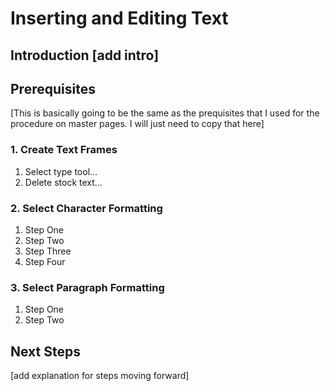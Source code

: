 # Inserting and Editing Text

## Introduction [add intro]

## Prerequisites
[This is basically going to be the same as the prequisites that I used for the procedure on master pages. I will just need to copy that here]

### 1. Create Text Frames
1. Select type tool...
2. Delete stock text...

### 2. Select Character Formatting

1. Step One
2. Step Two
3. Step Three
4. Step Four

### 3. Select Paragraph Formatting
1. Step One
2. Step Two

## Next Steps
[add explanation for steps moving forward]